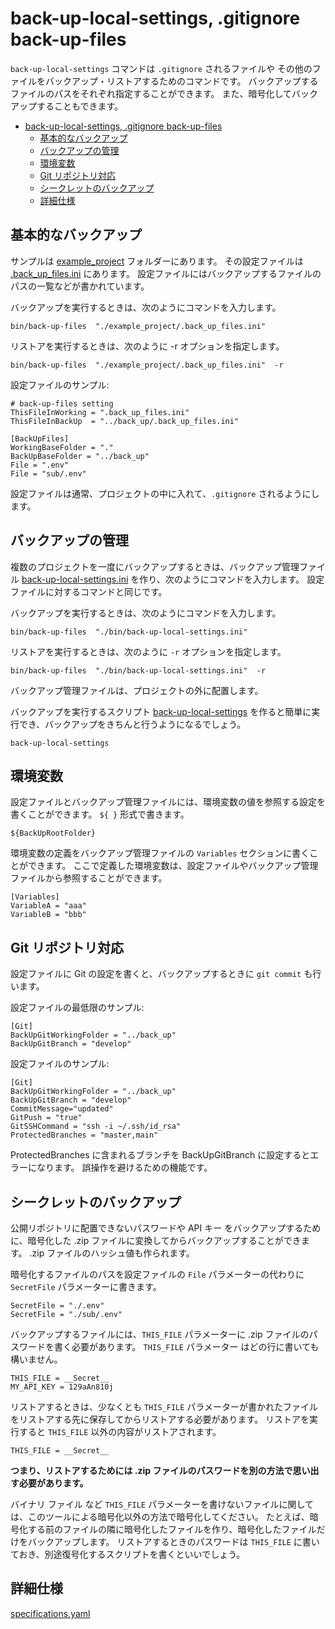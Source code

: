 # back-up-local-settings, .gitignore back-up-files
<!-- Character Encoding: "WHITE SQUARE" U+25A1 is □. -->

`back-up-local-settings` コマンドは `.gitignore` されるファイルや
その他のファイルをバックアップ・リストアするためのコマンドです。
バックアップするファイルのパスをそれぞれ指定することができます。
また、暗号化してバックアップすることもできます。

<!-- TOC depthFrom:1 -->
- [back-up-local-settings, .gitignore back-up-files](#back-up-local-settings-gitignore-back-up-files)
  - [基本的なバックアップ](#基本的なバックアップ)
  - [バックアップの管理](#バックアップの管理)
  - [環境変数](#環境変数)
  - [Git リポジトリ対応](#git-リポジトリ対応)
  - [シークレットのバックアップ](#シークレットのバックアップ)
  - [詳細仕様](#詳細仕様)
<!-- /TOC -->


## 基本的なバックアップ

サンプルは [example_project](./example_project) フォルダーにあります。
その設定ファイルは [.back_up_files.ini](./example_project/.back_up_files.ini) にあります。
設定ファイルにはバックアップするファイルのパスの一覧などが書かれています。

バックアップを実行するときは、次のようにコマンドを入力します。

    bin/back-up-files  "./example_project/.back_up_files.ini"

リストアを実行するときは、次のように -r オプションを指定します。

    bin/back-up-files  "./example_project/.back_up_files.ini"  -r

設定ファイルのサンプル:

    # back-up-files setting
    ThisFileInWorking = ".back_up_files.ini"
    ThisFileInBackUp  = "../back_up/.back_up_files.ini"

    [BackUpFiles]
    WorkingBaseFolder = "."
    BackUpBaseFolder = "../back_up"
    File = ".env"
    File = "sub/.env"

設定ファイルは通常、プロジェクトの中に入れて、`.gitignore` されるようにします。


## バックアップの管理

複数のプロジェクトを一度にバックアップするときは、バックアップ管理ファイル
[back-up-local-settings.ini](bin/back-up-local-settings.ini) を作り、次のようにコマンドを入力します。
設定ファイルに対するコマンドと同じです。

バックアップを実行するときは、次のようにコマンドを入力します。

    bin/back-up-files  "./bin/back-up-local-settings.ini"

リストアを実行するときは、次のように `-r` オプションを指定します。

    bin/back-up-files  "./bin/back-up-local-settings.ini"  -r

バックアップ管理ファイルは、プロジェクトの外に配置します。

バックアップを実行するスクリプト [back-up-local-settings](bin/back-up-local-settings)
を作ると簡単に実行でき、バックアップをきちんと行うようになるでしょう。

    back-up-local-settings


## 環境変数

設定ファイルとバックアップ管理ファイルには、環境変数の値を参照する設定を書くことができます。 `${ }` 形式で書きます。

    ${BackUpRootFolder}

環境変数の定義をバックアップ管理ファイルの `Variables` セクションに書くことができます。
ここで定義した環境変数は、設定ファイルやバックアップ管理ファイルから参照することができます。

    [Variables]
    VariableA = "aaa"
    VariableB = "bbb"


## Git リポジトリ対応

設定ファイルに Git の設定を書くと、バックアップするときに `git commit` も行います。

設定ファイルの最低限のサンプル:

    [Git]
    BackUpGitWorkingFolder = "../back_up"
    BackUpGitBranch = "develop"

設定ファイルのサンプル:

    [Git]
    BackUpGitWorkingFolder = "../back_up"
    BackUpGitBranch = "develop"
    CommitMessage="updated"
    GitPush = "true"
    GitSSHCommand = "ssh -i ~/.ssh/id_rsa"
    ProtectedBranches = "master,main"

ProtectedBranches に含まれるブランチを BackUpGitBranch に設定するとエラーになります。
誤操作を避けるための機能です。


## シークレットのバックアップ

公開リポジトリに配置できないパスワードや API キー をバックアップするために、暗号化した
.zip ファイルに変換してからバックアップすることができます。
.zip ファイルのハッシュ値も作られます。

暗号化するファイルのパスを設定ファイルの `File` パラメーターの代わりに `SecretFile` パラメーターに書きます。

    SecretFile = "./.env"
    SecretFile = "./sub/.env"

バックアップするファイルには、`THIS_FILE` パラメーターに .zip ファイルのパスワードを書く必要があります。
`THIS_FILE` パラメーター はどの行に書いても構いません。

    THIS_FILE = __Secret__
    MY_API_KEY = 129aAn810j

リストアするときは、少なくとも `THIS_FILE` パラメーターが書かれたファイルをリストアする先に保存してからリストアする必要があります。
リストアを実行すると `THIS_FILE` 以外の内容がリストアされます。

    THIS_FILE = __Secret__

**つまり、リストアするためには .zip ファイルのパスワードを別の方法で思い出す必要があります。**

バイナリ ファイル など `THIS_FILE` パラメーターを書けないファイルに関しては、このツールによる暗号化以外の方法で暗号化してください。
たとえば、暗号化する前のファイルの隣に暗号化したファイルを作り、暗号化したファイルだけをバックアップします。
リストアするときのパスワードは `THIS_FILE` に書いておき、別途復号化するスクリプトを書くといいでしょう。


## 詳細仕様

[specifications.yaml](specifications.yaml)
